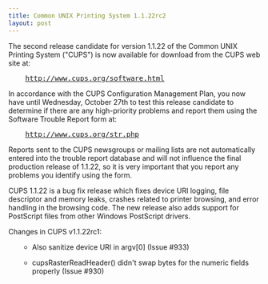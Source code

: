```yaml
---
title: Common UNIX Printing System 1.1.22rc2
layout: post
---
```


<P>The second release candidate for version 1.1.22 of the CommonUNIX Printing System ("CUPS") is now available for download fromthe CUPS web site at:</P><PRE>    <A HREF="http://www.cups.org/software.html">http://www.cups.org/software.html</A></PRE><P>In accordance with the CUPS Configuration Management Plan,you now have until Wednesday, October 27th to test this releasecandidate to determine if there are any high-priority problemsand report them using the Software Trouble Report form at:</P><PRE>    <A HREF="http://www.cups.org/str.php">http://www.cups.org/str.php</A></PRE><P>Reports sent to the CUPS newsgroups or mailing lists are notautomatically entered into the trouble report database and willnot influence the final production release of 1.1.22, so it isvery important that you report any problems you identify usingthe form.</P><P>CUPS 1.1.22 is a bug fix release which fixes device URIlogging, file descriptor and memory leaks, crashes related toprinter browsing, and error handling in the browsing code. Thenew release also adds support for PostScript files from otherWindows PostScript drivers.</P><P>Changes in CUPS v1.1.22rc1:</P><UL>	
- Also sanitize device URI in argv[0] (Issue #933) 	
- cupsRasterReadHeader() didn't swap bytes for the 	numeric fields properly (Issue #930)  </UL>
